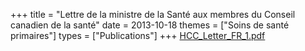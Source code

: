 +++
title = "Lettre de la ministre de la Santé aux membres du Conseil canadien de la santé"
date = 2013-10-18
themes = ["Soins de santé primaires"]
types = ["Publications"]
+++
[HCC\_Letter\_FR\_1.pdf](/files/HCC_Letter_FR_1.pdf)

